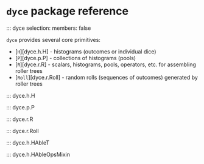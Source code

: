 <!--- -*- encoding: utf-8 -*-
  Copyright and other protections apply. Please see the accompanying LICENSE file for
  rights and restrictions governing use of this software. All rights not expressly
  waived or licensed are reserved. If that file is missing or appears to be modified
  from its original, then please contact the author before viewing or using this
  software in any capacity.

  !!!!!!!!!!!!!!!!!!!!!!!!!!!!!!!!!!!!!!!!!!!!!!!!!!!!!!!!!!!!!!!!!!!!
  !!!!!!!!!!!!!!! IMPORTANT: READ THIS BEFORE EDITING! !!!!!!!!!!!!!!!
  !!!!!!!!!!!!!!!!!!!!!!!!!!!!!!!!!!!!!!!!!!!!!!!!!!!!!!!!!!!!!!!!!!!!
  Please keep each sentence on its own unwrapped line.
  It looks like crap in a text editor, but it has no effect on rendering, and it allows much more useful diffs.
  Thank you!
-->

# ``dyce`` package reference

::: dyce
    selection:
      members: false

``dyce`` provides several core primitives:

* [``H``][dyce.h.H] - histograms (outcomes or individual dice)
* [``P``][dyce.p.P] - collections of histograms (pools)
* [``R``][dyce.r.R] - scalars, histograms, pools, operators, etc. for assembling roller trees
* [``Roll``][dyce.r.Roll] - random rolls (sequences of outcomes) generated by roller trees

::: dyce.h.H

::: dyce.p.P

::: dyce.r.R

::: dyce.r.Roll

::: dyce.h.HAbleT

::: dyce.h.HAbleOpsMixin
